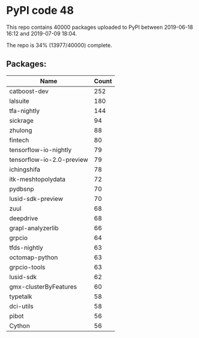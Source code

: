 # PyPI code 48

This repo contains 40000 packages uploaded to PyPI between 
2019-06-18 16:12 and 2019-07-09 18:04.

The repo is 34% (13977/40000) complete.

## Packages:

| Name  | Count |
| ----- | ----- |
| catboost-dev | 252 |
| lalsuite | 180 |
| tfa-nightly | 144 |
| sickrage | 94 |
| zhulong | 88 |
| fintech | 80 |
| tensorflow-io-nightly | 79 |
| tensorflow-io-2.0-preview | 79 |
| ichingshifa | 78 |
| itk-meshtopolydata | 72 |
| pydbsnp | 70 |
| lusid-sdk-preview | 70 |
| zuul | 68 |
| deepdrive | 68 |
| grapl-analyzerlib | 66 |
| grpcio | 64 |
| tfds-nightly | 63 |
| octomap-python | 63 |
| grpcio-tools | 63 |
| lusid-sdk | 62 |
| gmx-clusterByFeatures | 60 |
| typetalk | 58 |
| dci-utils | 58 |
| pibot | 56 |
| Cython | 56 |


